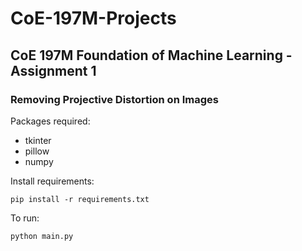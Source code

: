 # CoE-197M-Projects

## CoE 197M Foundation of Machine Learning - Assignment 1
### Removing Projective Distortion on Images

Packages required:
* tkinter
* pillow
* numpy

Install requirements:
```
pip install -r requirements.txt
```

To run:
```
python main.py
```
